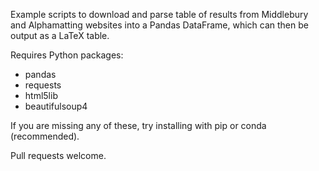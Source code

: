 Example scripts to download and parse table of results from Middlebury and Alphamatting websites into a Pandas DataFrame, which can then be output as a LaTeX table.

Requires Python packages:

- pandas
- requests
- html5lib
- beautifulsoup4

If you are missing any of these, try installing with pip or conda (recommended).

Pull requests welcome.
